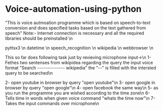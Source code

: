 # Voice-automation-using-python
"This is voice autmoation programme which is based on speech-to-text conversion and does specified tasks based on the text gathered from speech"
Note:- Internet connection is necessary and all the required libraries should be preinstalled \n

pyttsx3 \n
datetime \n
speech_recognition \n
wikipedia \n
webbrowser \n

This so far does following task just by revieving microphone input->\n
1- Fethes two sentenses from wikipidea regarding the query 
  the input voice format "Search -------------- wikipedia" the "--" is filled with the intersted query to be searched\n
  
2- open youtube in browser by query "open youtube"\n
3- open google in browser by query "open google"\n
4- open facebook the same way\n
5- as you run the programme you are wished according to the time zone\n
6- Tells time in words when given voice command "whats the time now"\n
7- Takes the input commands over microphone\n
